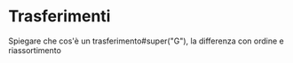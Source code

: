 # Trasferimenti

Spiegare che cos'è un trasferimento#super("G"), la differenza con ordine e riassortimento
